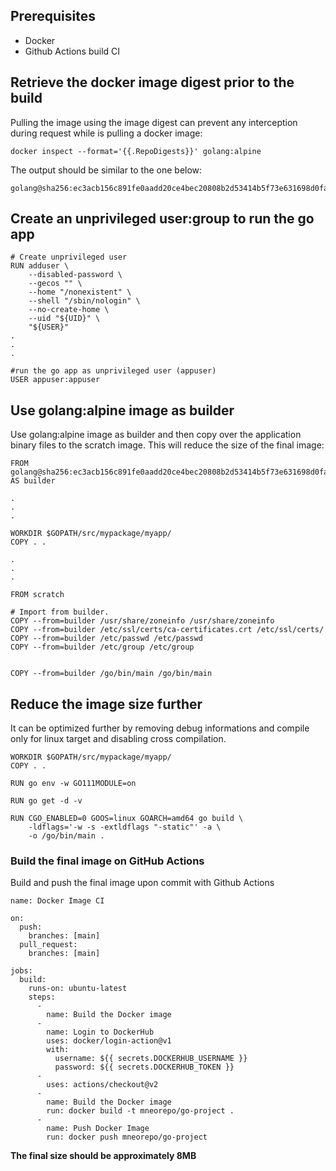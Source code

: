 ## **Prerequisites**

- Docker
- Github Actions build CI



## Retrieve the docker image digest prior to the build

Pulling the image using the image digest can prevent any interception during request while is pulling a docker image:

```
docker inspect --format='{{.RepoDigests}}' golang:alpine
```

The output should be similar to the one below:

```
golang@sha256:ec3acb156c891fe0aadd20ce4bec20808b2d53414b5f73e631698d0fab6b8d28
```



## Create an unprivileged user:group to run the go app

```
# Create unprivileged user 
RUN adduser \
    --disabled-password \
    --gecos "" \
    --home "/nonexistent" \
    --shell "/sbin/nologin" \
    --no-create-home \
    --uid "${UID}" \
    "${USER}"
.
.
.

#run the go app as unprivileged user (appuser)    
USER appuser:appuser

```



## Use golang:alpine image as builder

Use golang:alpine image as builder and then copy over the application binary files to the scratch image. This will reduce the size of the final image:

```
FROM golang@sha256:ec3acb156c891fe0aadd20ce4bec20808b2d53414b5f73e631698d0fab6b8d28 AS builder

.
.
.

WORKDIR $GOPATH/src/mypackage/myapp/
COPY . .

.
.
.

FROM scratch

# Import from builder.
COPY --from=builder /usr/share/zoneinfo /usr/share/zoneinfo
COPY --from=builder /etc/ssl/certs/ca-certificates.crt /etc/ssl/certs/
COPY --from=builder /etc/passwd /etc/passwd
COPY --from=builder /etc/group /etc/group


COPY --from=builder /go/bin/main /go/bin/main
```



## Reduce the image size further 

It can be optimized further by removing debug informations and compile only for linux target and disabling cross compilation.

```
WORKDIR $GOPATH/src/mypackage/myapp/
COPY . .

RUN go env -w GO111MODULE=on

RUN go get -d -v

RUN CGO_ENABLED=0 GOOS=linux GOARCH=amd64 go build \
    -ldflags='-w -s -extldflags "-static"' -a \
    -o /go/bin/main .
```



### Build the final image on GitHub Actions

Build and push the final image upon commit with Github Actions

```
name: Docker Image CI

on:
  push:
    branches: [main]
  pull_request:
    branches: [main]

jobs:
  build:
    runs-on: ubuntu-latest
    steps:
      - 
        name: Build the Docker image
      -
        name: Login to DockerHub
        uses: docker/login-action@v1
        with:
          username: ${{ secrets.DOCKERHUB_USERNAME }}
          password: ${{ secrets.DOCKERHUB_TOKEN }}
      - 
        uses: actions/checkout@v2
      - 
        name: Build the Docker image
        run: docker build -t mneorepo/go-project .
      - 
        name: Push Docker Image
        run: docker push mneorepo/go-project

```



 **The final size should be approximately 8MB**